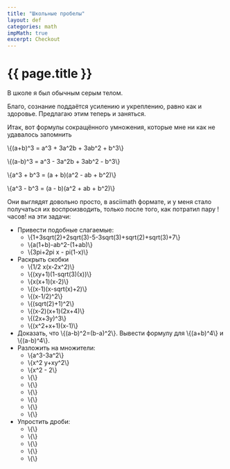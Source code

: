 ```yaml
---
title: "Школьные пробелы"
layout: def
categories: math
impMath: true
excerpt: Checkout
---
```


# {{ page.title }}

В школе я был обычным серым телом.

Благо, сознание поддаётся усилению и укреплению, равно как и здоровье. Предлагаю этим теперь и заняться.

Итак, вот формулы сокращённого умножения, которые мне ни как не удавалось запомнить

\\{(a+b)^3 = a^3 + 3a^2b + 3ab^2 + b^3\\}

\\{(a-b)^3 = a^3 - 3a^2b + 3ab^2 - b^3\\}

\\{a^3 + b^3 = (a + b)(a^2 - ab + b^2)\\}

\\{a^3 - b^3 = (a - b)(a^2 + ab + b^2)\\}

Они выглядят довольно просто, в asciimath формате, и у меня стало получаться их воспроизводить, только после того, как потратил пару !часов! на эти задачи:

- Привести подобные слагаемые:
  - \\{1+3sqrt(2)+2sqrt(3)-5-3sqrt(3)+sqrt(2)+sqrt(3)+7\\}
  - \\{a(1+b)-ab^2-(1+ab)\\}
  - \\{3pi+2pi x - pi(1-x)\\}
- Раскрыть скобки
  - \\{1/2 x(x-2x^2)\\}
  - \\{(xy+1)(1-sqrt(3)(x))\\}
  - \\{x(x+1)(x-2)\\}
  - \\{(x-1)(x-sqrt(x)+2)\\}
  - \\{(x-1/2)^2\\}
  - \\{(sqrt(2)+1)^2\\}
  - \\{(x-2)(x+1)(2x+4)\\}
  - \\{(2x+3y)^3\\}
  - \\{(x^2+x+1)(x-1)\\}
- Доказать, чтo \\{(a-b)^2=(b-a)^2\\}. Вывести формулу для \\{(a+b)^4\\} и \\{(a-b)^4\\}.
- Разложить на множители:
  - \\{a^3-3a^2\\}
  - \\{x^2 y+xy^2\\}
  - \\{x^2 - 2\\}
  - \\{\\}
  - \\{\\}
  - \\{\\}
  - \\{\\}
  - \\{\\}
  - \\{\\}
- Упростить дроби:
  - \\{\\}
  - \\{\\}
  - \\{\\}
  - \\{\\}
  - \\{\\}
